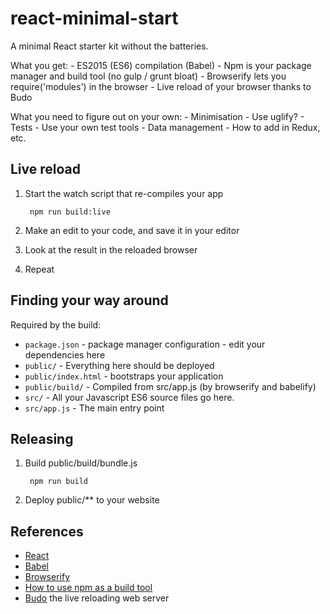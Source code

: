 # react-minimal-start

A minimal React starter kit without the batteries.

What you get:
	- ES2015 (ES6) compilation (Babel)
	- Npm is your package manager and build tool (no gulp / grunt bloat)
	- Browserify lets you require('modules') in the browser
	- Live reload of your browser thanks to Budo

What you need to figure out on your own:
	- Minimisation - Use uglify?
	- Tests - Use your own test tools
	- Data management - How to add in Redux, etc.

## Live reload

1. Start the watch script that re-compiles your app

		npm run build:live

2. Make an edit to your code, and save it in your editor
3. Look at the result in the reloaded browser
4. Repeat

## Finding your way around

Required by the build:

- `package.json`      - package manager configuration - edit your dependencies here
- `public/`	          - Everything here should be deployed
- `public/index.html` - bootstraps your application
- `public/build/`     - Compiled from src/app.js (by browserify and babelify)
- `src/`              - All your Javascript ES6 source files go here.
- `src/app.js`        - The main entry point

## Releasing

1. Build public/build/bundle.js

		npm run build

2. Deploy public/** to your website

## References
- [React](https://facebook.github.io/react/)
- [Babel](https://babeljs.io/)
- [Browserify](http://browserify.org/)
- [How to use npm as a build tool](http://blog.keithcirkel.co.uk/how-to-use-npm-as-a-build-tool/)
- [Budo](https://github.com/mattdesl/budo) the live reloading web server
